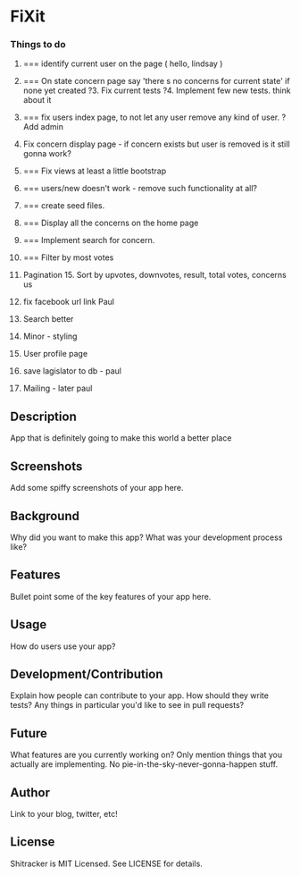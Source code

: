 # FiXit

###  Things to do
1. === identify current user on the page ( hello, lindsay )
2.  ===  On state concern page say 'there s no concerns for current state'
         if none yet created
?3. Fix current tests
?4. Implement few new tests. think about it
5. === fix users index page, to not let any user remove any kind of user.
   ?Add admin
6. Fix concern display page - if concern exists but user is removed is it still gonna work?
7. === Fix views at least a little bootstrap
8. === users/new doesn't work - remove such functionality at all?
10. ===  create seed files.
11. ===  Display all the concerns on the home page
12. ===  Implement search for concern.
13. === Filter by most votes


14. Pagination   15. Sort by upvotes, downvotes, result, total votes, concerns us
16. fix facebook url link Paul
18. Search better
19. Minor - styling
20. User profile page
21. save lagislator to db - paul
17. Mailing - later paul

## Description

App that is definitely going to make this world a better place

## Screenshots

Add some spiffy screenshots of your app here.

## Background

Why did you want to make this app? What was your development process
like?

## Features

Bullet point some of the key features of your app here.

## Usage

How do users use your app?

## Development/Contribution

Explain how people can contribute to your app. How should they write tests?
Any things in particular you'd like to see in pull requests?

## Future

What features are you currently working on? Only mention things that you
actually are implementing. No pie-in-the-sky-never-gonna-happen stuff.

## Author

Link to your blog, twitter, etc!

## License

Shitracker is MIT Licensed. See LICENSE for details.
